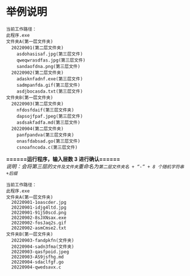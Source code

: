 # 举例说明

    当前工作路径：
    此程序.exe
    文件夹A(第一层文件夹)
      20220901(第二层文件夹)
        asdohasisaf.jpg(第三层文件)
        qweqwrasdfas.jpg(第三层文件)
        sandaofdna.png(第三层文件)
      20220902(第二层文件夹)
        adasknfadnf.exe(第三层文件)
        sadmpanfda.gif(第三层文件)
        asdjbocasda.txt(第三层文件)
    文件夹B(第一层文件夹)
      20220903(第二层文件夹)
        nfdosfdaif(第三层文件夹)
        dapsojfpaf.jpeg(第三层文件)
        asdsakfadfa.md(第三层文件)
      20220904(第二层文件夹)
        panfpandva(第三层文件夹)
        onasfdabsad.go(第三层文件)
        csnoafncoda.c(第三层文件)

**======运行程序，输入层数 3 进行确认======**  
*说明：会将第三层的`文件及文件夹`重命名为`第二层文件夹名 + “-” + 8 个随机字符串+后缀`*

    当前工作路径：
    此程序.exe
    文件夹A(第一层文件夹)
      20220901-1oascder.jpg
      20220901-idjg4ltd.jpg
      20220901-91jS0scd.png
      20220902-8sJXNsax.exe
      20220902-fosJaq2s.gif
      20220902-asmCmse2.txt
    文件夹B(第一层文件夹)
      20220903-fandpkfn(文件夹)
      20220904-sadn3fma(文件夹)
      20220903-qasfpoid.jpeg
      20220903-AS9jsfhg.md
      20220904-sdaclfgf.go
      20220904-qwedsavx.c
